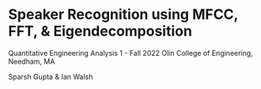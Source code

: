 # Speaker Recognition using MFCC, FFT, & Eigendecomposition

Quantitative Engineering Analysis 1 - Fall 2022
Olin College of Engineering, Needham, MA

Sparsh Gupta & Ian Walsh
